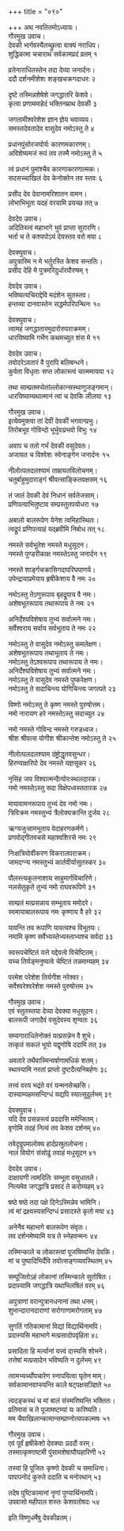 +++
title = "०९०"

+++
अथ नवतितमोऽध्यायः।  
गौरमुख उवाच।  
देवकी भार्गवस्यैतच्छ्रुत्वा वाक्यं नराधिप।  
शुद्धिकामा चचाराथ सर्वकामप्रदं व्रतम् १

व्रतेनाराधितस्तेन तदा देव्या जनार्दनः।  
ददौ दर्शनमीशेशः शङ्खचक्रगदाधरः २

दृष्टे तस्मिन्नशेषेशे जगद्धातरि केशवे।  
कृत्वा प्रणाममाहेदं भक्तिनम्राथ देवकी ३

जगतामीश्वरेशेश ज्ञान ज्ञेय भवाव्यय।  
समस्तदेवतादेव वासुदेव नमोऽस्तु ते ४

प्रधानपुंसोरजयोर्यः कारणमकारणम्।  
अविशेष्यमजं रूपं तव तस्मै नमोऽस्तु ते ५

त्वं प्रधानं पुमांश्चैव कारणाकारणात्मकः।  
सदसच्चाखिलं देव केनोक्तेन तव स्तवः ६

प्रसीद देव देवानामरिशातन वामन।  
लोभाभिभूता यदहं वरयामि प्रयच्छ तत् ७

देवदेव उवाच।  
अदितिस्त्वं महाभागे भुवं प्राप्ता सुरारणि।  
भर्ता च ते कश्यपोऽयं देयस्तव वरो मया ८

देवक्युवाच।  
अपुत्रास्मि न मे भर्तुरस्ति केशव सन्ततिः।  
प्रसीद देहि मे पुत्रमरिदुर्धारपौरुषम् ९

देवदेव उवाच।  
भविष्यत्यचिराद्देवि मदंशेन सुतस्तव।  
हन्तव्या दानवास्तेन सद्धर्मपरिपन्थिनः १०

देवक्युवाच।  
त्वामहं जगद्धातारमुदारोरुपराक्रमम्।  
धारयिष्यामि गर्भेण कथमच्युत शंस मे ११

देवदेव उवाच।  
तवोदरेऽवतारं वै पुरापि बलिबन्धने।  
कुर्वता विधृताः सप्त लोकास्त्वं चात्ममायया १२

तथा साम्प्रतमप्येतांल्लोकान्सस्थाणुजङ्गमान्।  
धारयिष्याम्यथात्मानं त्वां च देवकि लीलया १३

गौरमुख उवाच।  
इत्येवमुक्त्वा तां देवीं देवकीं भगवान्प्रभुः।  
तिरोबभूव गोविन्दो भूर्भुवःप्रभवो विभुः १४

अवाप च ततो गर्भं देवकी वसुदेवतः।  
अजायत च विश्वेशः स्वेनाङ्गेन जनार्दनः १५

नीलोत्पलदलश्यामं ताम्रायतविलोचनम्।  
चतुर्बाहुमुदाराङ्गं श्रीवत्साङ्कितवक्षसम् १६

तं जातं देवकी देवं निधानं सर्वतेजसाम्।  
प्रणिपत्याभितुष्टाव सम्प्रस्तुतपयोधरा १७

अबालो बालरूपेण येनेश त्वमिहास्थितः।  
त्वद्रूपं प्रणिपत्याहं यद्ब्रवीमि निबोध तत् १८

नमस्ते सर्वभूतेश नमस्ते मधुसूदन।  
नमस्ते पुण्डरीकाक्ष नमस्तेऽस्तु जनार्दन १९

नमस्ते शार्ङ्गचक्रासिगदापरिघपाणये।  
उपेन्द्रायाप्रमेयाय हृषीकेशाय वै नमः २०

नमोऽस्तु तेऽणुरूपाय बृहद्रूपाय वै नमः।  
अशेषभूतरूपाय तथारूपाय ते नमः २१

अनिर्देश्यविशेषाय तुभ्यं सर्वात्मने नमः।  
सर्वेश्वराय सर्वाय सर्वभूताय ते नमः २२

नमोऽस्तु ते वासुदेव नमोऽस्तु कमलेक्षण।  
अशेषभूतरूपाय तथाभूताय ते नमः।  
नमोऽस्तु तेऽश्वरूपाय तथारूपाय ते नमः।  
अनिर्देश्यविशेषाय तुभ्यं सर्वात्मने नमः।  
नमोऽस्तु ते वासुदेव नमस्ते पुष्करेक्षण।  
नमोऽस्तु ते सदाचिन्त्य योगिचिन्त्य जगत्पते २३

विष्णो नमोऽस्तु ते कृष्ण नमस्ते पुरुषोत्तम।  
नमो नारायण हरे नमस्तेऽस्तु सदाच्युत २४

नमो नमस्ते गोविन्द नमस्ते गरुडध्वज।  
श्रीश श्रीवत्स योगीश श्रीकान्तेश नमोऽस्तु ते २५

नीलोत्पलदलश्याम दंष्ट्रोद्धृतवसुन्धर।  
हिरण्याक्षरिपो देव नमस्ते यज्ञसूकर २६

नृसिंह जय विश्वात्मन्दैत्योरःस्थलदारक।  
नमो नमस्तेऽस्तु सदा विक्षेपध्वस्ततारक २७

मायावामनरूपाय तुभ्यं देव नमो नमः।  
त्रिविक्रम नमस्तुभ्यं त्रैलोक्यक्रान्ति दुर्जय २८

ऋग्यजुःसामभूताय वेदाहरणकर्मणे।  
प्रणवोद्गीतवचसे महाश्वशिरसे नमः २९

निःक्षत्रियोर्वीकरण विकरालपराक्रम।  
जामदग्न्य नमस्तुभ्यं कार्तवीर्यासुतस्कर ३०

पौलस्त्यकुलनाशाय साहुमार्गविचारिणे।  
नलसेतुकृते तुभ्यं नमो राघवरूपिणे ३१

साम्प्रतं मत्प्रसन्नाय सम्भूताय ममोदरे।  
स्वमायाबालरूपाय नमः कृष्णाय वै हरे ३२

यावन्ति तव रूपाणि यावत्यश्च विभूतयः।  
नमामि कृष्ण सर्वेभ्यस्तेभ्यस्ताभ्यश्च सर्वदा ३३

स्वरूपचेष्टितं यत्ते यद्देवत्वे विचेष्टितम्।  
यच्च तिर्यङ्मनुष्यत्वे चेष्टितं तन्नमाम्यहम् ३४

परमेश परेशेश तिर्यगीश नरेश्वर।  
सर्वेश्वरेश्वरेशेश नमस्ते पुरुषोत्तम ३५

गौरमुख उवाच।  
एवं स्तुतस्तया देव्या देवक्या मधुसूदनः।  
बालरूपी जगादैवं वसुदेवस्य शृण्वतः ३६

सम्यगाराधितेनोक्तं यत्प्रसन्नेन वै शुभे।  
तत्कृतं सकलं भूयो यद्वृणोषि ददामि तत् ३७

अवतारे तथैवास्मिन्वर्षाणामधिकं शतम्।  
स्थास्यामि नरतां प्राप्तो दुष्टदैत्यनिबर्हणः ३८

तत्त्वं वरय भद्रंते वरं यन्मनसेच्छसि।  
दास्याम्यहमसन्दिग्धं यद्यपि स्यात्सुदुर्लभम् ३९

देवक्युवाच।  
यदि देव प्रसन्नस्त्वं प्रददासि ममेप्सितम्।  
वृणोमि तदहं नित्यं तव केशव दर्शनम् ४०

तवेदृग्रूपमालोक्य हार्दप्रस्रुतलोचना।  
नालं वियोगं संसोढुं तवाहं मधुसूदन ४१

देवदेव उवाच।  
दाक्षायणी त्वमदितिः सम्भूता वसुधातले।  
नित्यमेव जगद्धात्रि प्रसादं ते करोम्यहम् ४२

षष्ठे षष्ठे तदा पक्षे दिनेऽस्मिन्नेव भामिनि।  
त्वं मां द्रक्ष्यस्यसन्दिग्धं प्रसादस्ते कृतो मया ४३

अनेनैव महाभागे बालरूपेण संवृतः।  
तव दर्शनमेष्यामि यत्र ते स्नेहवन्मनः ४४

तस्मिन्काले च लोकास्त्वां पूजयिष्यन्ति देवकि।  
मां च पुष्पादिभिर्देवि तवोत्सङ्गव्यवस्थितम् ४५

सम्पूजितोऽहं लोकानां तस्मिन्काले सुतोषितः।  
प्रदास्यामि जगद्धात्रि यथाभिलषितं वरम् ४६

अपुत्राणां वरान्पुत्रानधनानां तथा धनम्।  
शुभान्दारानदाराणां सरोगाणामरोगताम् ४७

सुगतिं गतिकामानां विद्यां विद्यार्थिनामपि।  
प्रदास्यसि महाभागे मत्प्रसादोपवृंहिता ४८

प्रसादिता हि मर्त्यानां यत्त्वं दास्यसि शोभने।  
तत्तेषां मत्प्रसादेन भविष्यति न दुर्लभम् ४९

त्वामभ्यर्च्योपचारेण स्नापयित्वा घृतेन माम्।  
सर्वकामानवाप्स्यन्ति काले षट्पक्षसञ्ज्ञिते ५०

त्वदङ्कस्थं च मां बालं संस्मरिष्यन्ति भक्तितः।  
प्रतिमासं च ते पूजामष्टम्यां यः करिष्यति।  
मम चैवाखिलान्कामान्सम्प्राप्नोत्यपकल्मषः ५१

गौरमुख उवाच।  
एवं पूर्वं हृषीकेशो देवक्याः प्रददौ वरम्।  
तस्मात्कृष्णाष्टमी पुंसामशेषाघौघहारिणी ५२

तस्यां हि पूजितः कृष्णो देवकी च समाधिना।  
पापापनोदं कुरुते ददाति च मनोरथान् ५३

तदेष पुष्टिकामानां नॄणां पुण्यार्थिनामपि।  
उपवासो महीपाल शस्तः केशवतोषदः ५४

इति विष्णुधर्मेषु देवकीव्रतम्।  
